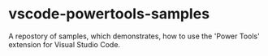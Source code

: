 # vscode-powertools-samples
A repostory of samples, which demonstrates, how to use the 'Power Tools' extension for Visual Studio Code.
